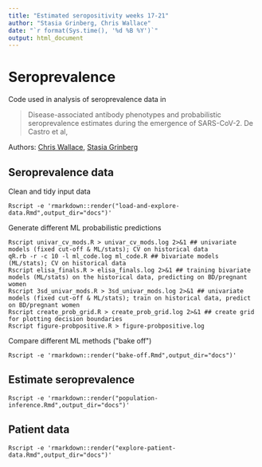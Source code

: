 ```yaml
---
title: "Estimated seropositivity weeks 17-21"
author: "Stasia Grinberg, Chris Wallace"
date: "`r format(Sys.time(), '%d %B %Y')`"
output: html_document
---
```


# Seroprevalence

Code used in analysis of seroprevalence data in
> Disease-associated antibody phenotypes and probabilistic seroprevalence estimates during the emergence of SARS-CoV-2. De Castro et al,

Authors: [Chris Wallace](https://github.com/chr1swallace), [Stasia Grinberg](https://github.com/stas-g)

## Seroprevalence data

Clean and tidy input data

```{sh}
Rscript -e 'rmarkdown::render("load-and-explore-data.Rmd",output_dir="docs")'
```

Generate different ML probabilistic predictions

```{sh}
Rscript univar_cv_mods.R > univar_cv_mods.log 2>&1 ## univariate models (fixed cut-off & ML/stats); CV on historical data
qR.rb -r -c 10 -l ml_code.log ml_code.R ## bivariate models (ML/stats); CV on historical data
Rscript elisa_finals.R > elisa_finals.log 2>&1 ## training bivariate models (ML/stats) on the historical data, predicting on BD/pregnant women
Rscript 3sd_univar_mods.R > 3sd_univar_mods.log 2>&1 ## univariate models (fixed cut-off & ML/stats); train on historical data, predict on BD/pregnant women
Rscript create_prob_grid.R > create_prob_grid.log 2>&1 ## create grid for plotting decision boundaries
Rscript figure-probpositive.R > figure-probpositive.log
```

Compare different ML methods ("bake off")
```{sh}
Rscript -e 'rmarkdown::render("bake-off.Rmd",output_dir="docs")'
```

## Estimate seroprevalence
```{sh}
Rscript -e 'rmarkdown::render("population-inference.Rmd",output_dir="docs")'
```


## Patient data

```{sh}
Rscript -e 'rmarkdown::render("explore-patient-data.Rmd",output_dir="docs")'
```

